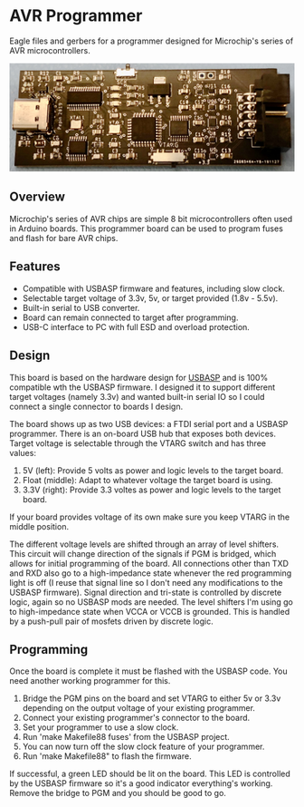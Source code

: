 # AVR Programmer
Eagle files and gerbers for a programmer designed for Microchip's series of AVR microcontrollers.

![Board Image](board.jpg)

## Overview
Microchip's series of AVR chips are simple 8 bit microcontrollers often used in Arduino boards. This programmer board can be used to program fuses and flash for bare AVR chips.

## Features

* Compatible with USBASP firmware and features, including slow clock.
* Selectable target voltage of 3.3v, 5v, or target provided (1.8v - 5.5v).
* Built-in serial to USB converter.
* Board can remain connected to target after programming.
* USB-C interface to PC with full ESD and overload protection.

## Design

This board is based on the hardware design for [USBASP](https://www.fischl.de/usbasp/) and is 100% compatible wth the USBASP firmware. I designed it to support different target voltages (namely 3.3v) and wanted built-in serial IO so I could connect a single connector to boards I design.

The board shows up as two USB devices: a FTDI serial port and a USBASP programmer.  There is an on-board USB hub that exposes both devices.  Target voltage is selectable through the VTARG switch and has three values:

1. 5V (left): Provide 5 volts as power and logic levels to the target board.
1. Float (middle): Adapt to whatever voltage the target board is using.
1. 3.3V (right): Provide 3.3 voltes as power and logic levels to the target board.

If your board provides voltage of its own make sure you keep VTARG in the middle position.

The different voltage levels are shifted through an array of level shifters.  This circuit will change direction of the signals if PGM is bridged, which allows for initial programming of the board. All connections other than TXD and RXD also go to a high-impedance state whenever the red programming light is off (I reuse that signal line so I don't need any modifications to the USBASP firmware). Signal direction and tri-state is controlled by discrete logic, again so no USBASP mods are needed.  The level shifters I'm using go to high-impedance state when VCCA or VCCB is grounded.  This is handled by a push-pull pair of mosfets driven by discrete logic.

## Programming

Once the board is complete it must be flashed with the USBASP code. You need another working programmer for this.

1. Bridge the PGM pins on the board and set VTARG to either 5v or 3.3v depending on the output voltage of your existing programmer.
1. Connect your existing programmer's connector to the board.
1. Set your programmer to use a slow clock.
1. Run 'make Makefile88 fuses' from the USBASP project.
1. You can now turn off the slow clock feature of your programmer.
1. Run 'make Makefile88" to flash the firmware.

If successful, a green LED should be lit on the board. This LED is controlled by the USBASP firmware so it's a good indicator everything's working.  Remove the bridge to PGM and you should be good to go.